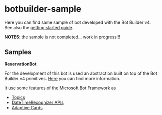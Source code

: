 # botbuilder-sample

Here you can find same sample of bot developed with the Bot Builder v4.
See also the [getting started guide](https://github.com/Microsoft/botbuilder-dotnet).

**NOTES**: the sample is not completed... work in progress!!!

## Samples

**ReservationBot**

For the development of this bot is used an abstraction built on top of the Bot Builder v4 primitives. 
[Here](https://github.com/cmayomsft/promptly-dotnet) you can find more information.

It use some features of the Microsoft Bot Framework as
* [Topics](https://github.com/Microsoft/botbuilder-dotnet/tree/master/samples/AlarmBot)
* [DateTimeRecognizer APIs](https://github.com/Microsoft/Recognizers-Text/tree/master/.NET) 
* [Adaptive Cards](http://adaptivecards.io/visualizer/)
